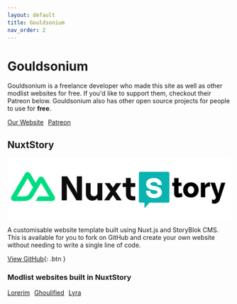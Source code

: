 ```yaml
---
layout: default
title: Gouldsonium
nav_order: 2
---
```

# Gouldsonium

Gouldsonium is a freelance developer who made this site as well as other modlist websites for free. If you'd like to support them, checkout their Patreon below. Gouldsonium also has other open source projects for people to use for **free**.

<div style="display: flex; gap: 10px;">
  <a href="https://gouldsonium.com" class="btn">Our Website</a>
  <a href="https://patreon.com/Gouldsonium" class="btn">Patreon</a>
</div>

## NuxtStory

![Image](https://raw.githubusercontent.com/gouldsonium/NuxtStory/main/public/nuxtstory.png)

A customisable website template built using Nuxt.js and StoryBlok CMS. This is available for you to fork on GitHub and create your own website without needing to write a single line of code.

[View GitHub](https://github.com/gouldsonium/NuxtStory){: .btn }

### Modlist websites built in NuxtStory
<div style="display: flex; gap: 10px;">
  <a href="https://lorerim.themoddingbungalo.com" target="_blank" class="btn">Lorerim</a>
  <a href="https://ghoulified.themoddingbungalo.com" target="_blank" class="btn">Ghoulified</a>
  <a href="https://lyra-modlist.netlify.app" target="_blank" class="btn">Lyra</a>
</div>